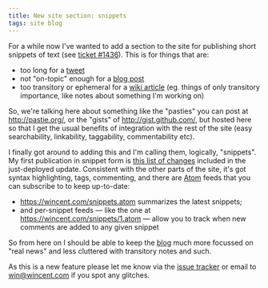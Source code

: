 ```yaml
---
title: New site section: snippets
tags: site blog
---
```


For a while now I've wanted to add a section to the site for publishing short snippets of text (see [ticket \#1436](/issues/1436)). This is for things that are:

-   too long for a [tweet](/twitter)
-   not "on-topic" enough for a [blog post](/blog)
-   too transitory or ephemeral for a [wiki article](/wiki) (eg. things of only transitory importance, like notes about something I'm working on)

So, we're talking here about something like the "pasties" you can post at <http://pastie.org/>, or the "gists" of <http://gist.github.com/>, but hosted here so that I get the usual benefits of integration with the rest of the site (easy searchability, linkability, taggability, commentability etc).

I finally got around to adding this and I'm calling them, logically, "snippets". My first publication in snippet form is [this list of changes](/snippets/1) included in the just-deployed update. Consistent with the other parts of the site, it's got syntax highlighting, tags, commenting, and there are [Atom](/wiki/Atom) feeds that you can subscribe to to keep up-to-date:

-   <https://wincent.com/snippets.atom> summarizes the latest snippets;
-   and per-snippet feeds — like the one at <https://wincent.com/snippets/1.atom> — allow you to track when new comments are added to any given snippet

So from here on I should be able to keep the [blog](/blog) much more focussed on "real news" and less cluttered with transitory notes and such.

As this is a new feature please let me know via the [issue tracker](/wiki/issue_tracker) or email to <win@wincent.com> if you spot any glitches.
